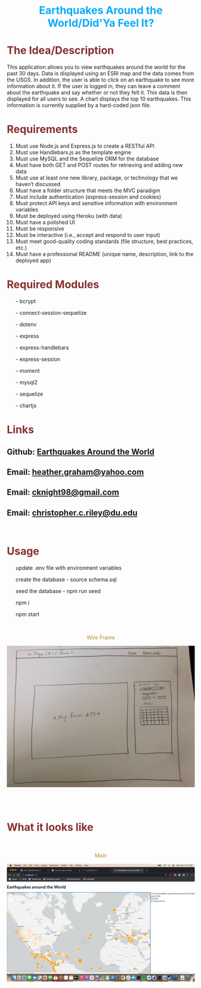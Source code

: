 <h1 align="center" style= "color:#00acfc">Earthquakes Around the World/Did'Ya Feel It?</h1> 

<h1 style= "color:#883030">The Idea/Description</h1>
<p align= "center">

This application allows you to view earthquakes around the world for the past 30 days.  Data 
is displayed using an ESRI map and the data comes from the USGS.  In addition, the user is able
to click on an earthquake to see more information about it.  If the user is logged in, they 
can leave a comment about the earthquake and say whether or not they felt it.  This data is
then displayed for all users to see. A chart displays the top 10 earthquakes.  This information
is currently supplied by a hard-coded json file.

<h1 style= "color:#883030">Requirements</h1>
<p align= "center">
<ol>
<li>Must use Node.js and Express.js to create a RESTful API</li>
<li>Must use Handlebars.js as the template engine</li>
<li>Must use MySQL and the Sequelize ORM for the database</il>
<li>Must have both GET and POST routes for retrieving and adding new data</li>
<li>Must use at least one new library, package, or technology that we haven’t discussed</li>
<li>Must have a folder structure that meets the MVC paradigm</li>
<li>Must include authentication (express-session and cookies)</li>
<li>Must protect API keys and sensitive information with environment variables</li>
<li>Must be deployed using Heroku (with data)</li>
<li>Must have a polished UI</li>
<li>Must be responsive</li>
<li>Must be interactive (i.e., accept and respond to user input)</li>
<li>Must meet good-quality coding standards (file structure, best practices, etc.)</li>
<li>Must have a professional README (unique name, description, link to the deployed app)</li>
</ol>
</p>

<h1 style= "color:#883030">Required Modules</h1>
<ul> - bcrypt </ul>
<ul> - connect-session-sequelize </ul>
<ul> - dotenv </ul>
<ul> - express </ul>
<ul> - express-handlebars </ul>
<ul> - express-session </ul>
<ul> - moment </ul>
<ul> - mysql2 </ul>
<ul> - sequelize </ul>
<ul> - chartjs </ul>

<h1 style= "color:#883030">Links</h1>

 ## Github:  [Earthquakes Around the World](https://github.com/chris-reilly99/Project-2)
 ## Email:  heather.graham@yahoo.com
 ## Email:  cknight98@gmail.com 
 ## Email:  christopher.c.riley@du.edu
<br>
<h1 style= "color:#883030">Usage</h1>

<ul> update .env file with environment variables </ul>
<ul> create the database - source schema.sql </ul>
<ul> seed the database - npm run seed </ul>
<ul> npm i </ul>
<ul> npm start </ul>

<br>


<p align= "center" style= "color:#b38d25">Wire Frame</p>

![Wire Frame](/public/images/FullSizeRender.jpeg)

<br>

<br>



<h1 style= "color:#883030">What it looks like</h1>


<br>

<p align= "center" style= "color:#b38d25">Main</p>

![Earthquake's Around the World](/public/images/MainApp.png)

<br>

